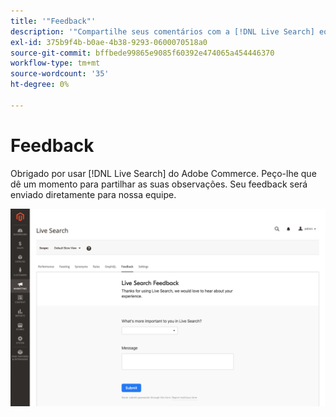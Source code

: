 ```yaml
---
title: '"Feedback"'
description: '"Compartilhe seus comentários com a [!DNL Live Search] equipe."'
exl-id: 375b9f4b-b0ae-4b38-9293-0600070518a0
source-git-commit: bffbede99865e9085f60392e474065a454446370
workflow-type: tm+mt
source-wordcount: '35'
ht-degree: 0%

---
```


# Feedback

Obrigado por usar [!DNL Live Search] do Adobe Commerce. Peço-lhe que dê um momento para partilhar as suas observações. Seu feedback será enviado diretamente para nossa equipe.

![Feedback Beta do Live Search](assets/feedback.png)
